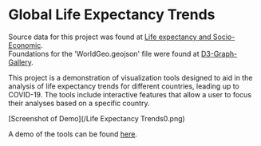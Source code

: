 # Global Life Expectancy Trends
 Source data for this project was found at [Life expectancy and Socio-Economic](https://www.kaggle.com/datasets/mjshri23/life-expectancy-and-socio-economic-world-bank). \
 Foundations for the 'WorldGeo.geojson' file were found at [D3-Graph-Gallery](https://github.com/holtzy/D3-graph-gallery/blob/master/DATA/world.geojson?short_path=84c0615).

 This project is a demonstration of visualization tools designed to aid in the analysis of life expectancy trends for different countries, leading up to COVID-19.
 The tools include interactive features that allow a user to focus their analyses based on a specific country.

 [Screenshot of Demo](/Life Expectancy Trends0.png)

 A demo of the tools can be found [here](https://my.up.ist.psu.edu/lzf5254/330%20Group%20Project/Final.html).
